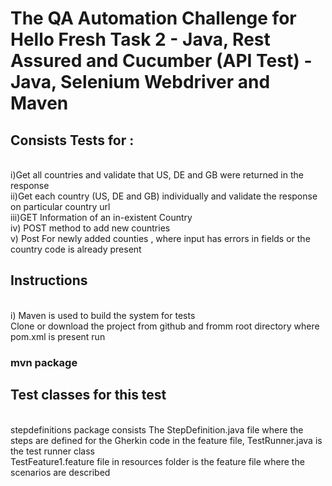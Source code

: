 # The QA Automation Challenge for Hello Fresh Task 2 - Java, Rest Assured and Cucumber (API Test) - Java, Selenium Webdriver and Maven

## Consists Tests for :
<br>i)Get all countries and validate that US, DE and GB were returned in the response
<br>ii)Get each country (US, DE and GB) individually and validate the response on particular country url
<br>iii)GET Information of an in-existent Country
<br>iv) POST method to add new countries
<br> v) Post For newly added counties , where input has errors in fields or the country code is already present

## Instructions
<br> i) Maven is used to build the system for tests
<br> Clone or download the project from github and fromm root directory where pom.xml is present run

### mvn package

## Test classes for this test
<br> stepdefinitions package consists The StepDefinition.java file where the steps are defined for the Gherkin code in the feature file, TestRunner.java is the test runner class
<br> TestFeature1.feature file in resources folder is the feature file where the scenarios are described